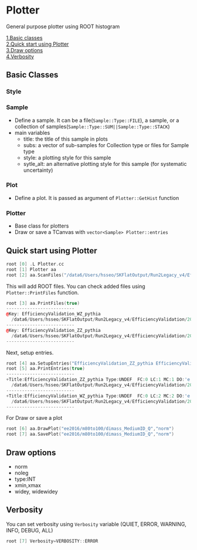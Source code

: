 # Plotter
General purpose plotter using ROOT histogram

[1.Basic classes](#basic-classes)  
[2.Quick start using Plotter](#quick-start-using-plotter)  
[3.Draw options](#draw-options)  
[4.Verbosity](#verbosity)  


## Basic Classes
### Style
### Sample
* Define a sample. It can be a file(`Sample::Type::FILE`), a sample, or a collection of samples(`Sample::Type::SUM||Sample::Type::STACK`)
* main variables
  * title: the title of this sample in plots
  * subs: a vector of sub-samples for Collection type or files for Sample type
  * style: a plotting style for this sample
  * sytle_alt: an alternative plotting style for this sample (for systematic uncertainty)
### Plot
* Define a plot. It is passed as argument of `Plotter::GetHist` function
### Plotter
* Base class for plotters
* Draw or save a TCanvas with `vector<Sample> Plotter::entries`
  
## Quick start using Plotter
```c++
root [0] .L Plotter.cc
root [1] Plotter aa
root [2] aa.ScanFiles("/data6/Users/hsseo/SKFlatOutput/Run2Legacy_v4/EfficiencyValidation/2016/")
```
This will add ROOT files. You can check added files using `Plotter::PrintFiles` function.
```c++
root [3] aa.PrintFiles(true)
--------------------------
@Key: EfficiencyValidation_WZ_pythia 
  /data6/Users/hsseo/SKFlatOutput/Run2Legacy_v4/EfficiencyValidation/2016/EfficiencyValidation_WZ_pythia.root 2020-04-21 02:42:45
--------------------------
@Key: EfficiencyValidation_ZZ_pythia 
  /data6/Users/hsseo/SKFlatOutput/Run2Legacy_v4/EfficiencyValidation/2016/EfficiencyValidation_ZZ_pythia.root 2020-04-22 11:07:36
--------------------------
```
Next, setup entries.
```c++
root [4] aa.SetupEntries("EfficiencyValidation_ZZ_pythia EfficiencyValidation_WZ_pythia")
root [5] aa.PrintEntries(true)
--------------------------
+Title:EfficiencyValidation_ZZ_pythia Type:UNDEF  FC:0 LC:1 MC:1 DO:'e hist' 
  /data6/Users/hsseo/SKFlatOutput/Run2Legacy_v4/EfficiencyValidation/2016/EfficiencyValidation_ZZ_pythia.root 2020-04-22 11:07:36
--------------------------
+Title:EfficiencyValidation_WZ_pythia Type:UNDEF  FC:0 LC:2 MC:2 DO:'e hist' 
  /data6/Users/hsseo/SKFlatOutput/Run2Legacy_v4/EfficiencyValidation/2016/EfficiencyValidation_WZ_pythia.root 2020-04-21 02:42:45
--------------------------
```
For Draw or save a plot
```c++
root [6] aa.DrawPlot("ee2016/m80to100/dimass_MediumID_Q","norm")
root [7] aa.SavePlot("ee2016/m80to100/dimass_MediumID_Q","norm")
```
## Draw options
* norm
* noleg
* type:INT
* xmin,xmax
* widey, widewidey
  
## Verbosity
You can set verbosity using `Verbosity` variable (QUIET, ERROR, WARNING, INFO, DEBUG, ALL)
```c++
root [7] Verbosity=VERBOSITY::ERROR
```


